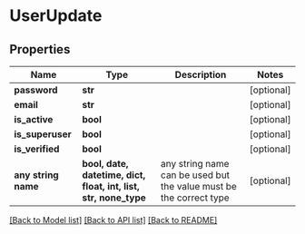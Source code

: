 # UserUpdate


## Properties
Name | Type | Description | Notes
------------ | ------------- | ------------- | -------------
**password** | **str** |  | [optional] 
**email** | **str** |  | [optional] 
**is_active** | **bool** |  | [optional] 
**is_superuser** | **bool** |  | [optional] 
**is_verified** | **bool** |  | [optional] 
**any string name** | **bool, date, datetime, dict, float, int, list, str, none_type** | any string name can be used but the value must be the correct type | [optional]

[[Back to Model list]](../README.md#documentation-for-models) [[Back to API list]](../README.md#documentation-for-api-endpoints) [[Back to README]](../README.md)


